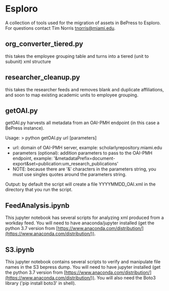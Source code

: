 # Esploro

A collection of tools used for the migration of assets in BePress to Esploro. For questions contact Tim Norris tnorris@miami.edu.

## org_converter_tiered.py
this takes the employee grouping table and turns into a tiered (unit to subunit) xml structure

## researcher_cleanup.py
this takes the researcher feeds and removes blank and duplicate affiliations, and soon to map existing academic units to employee grouping.

## getOAI.py  
getOAI.py harvests all metadata from an OAI-PMH endpoint (in this case a BePress instance).  

Usage: > python getOAI.py url [parameters]  

  - url: domain of OAI-PMH server, example: scholarlyrepository.miami.edu  
  - parameters (optional): addition parameters to pass to the OAI-PMH endpoint, example: '&metadataPrefix=document-export&set=publication:um_research_publications'  
  - NOTE: because there are '&' characters in the parameters string, you must use singles quotes around the parameters string.  

Output: by default the script will create a file YYYYMMDD_OAI.xml in the directory that you run the script.

## FeedAnalysis.ipynb
This jupyter notebook has several scripts for analyzing xml produced from a workday feed. You will need to have anaconda/jupyter installed (get the python 3.7 version from [https://www.anaconda.com/distribution/](https://www.anaconda.com/distribution/)).
  
  
## S3.ipynb
This jupyter notebook contains several scripts to verify and manipulate file names in the S3 bepress dump. You will need to have jupyter installed (get the python 3.7 version from [https://www.anaconda.com/distribution/](https://www.anaconda.com/distribution/)). You will also need the Boto3 library ('pip install boto3' in shell).